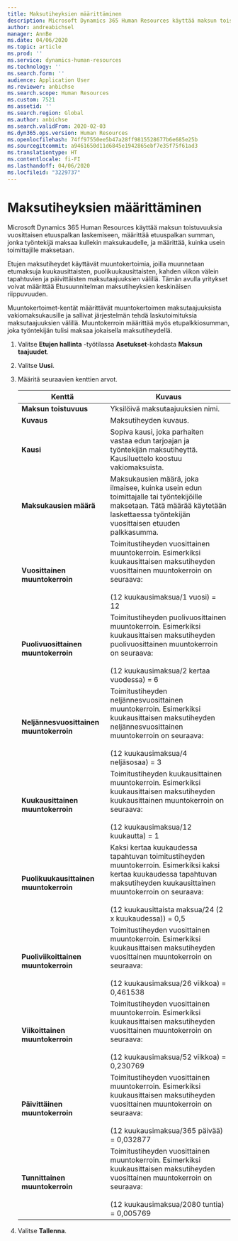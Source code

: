 ```yaml
---
title: Maksutiheyksien määrittäminen
description: Microsoft Dynamics 365 Human Resources käyttää maksun toistuvuuksia vuosittaisen etuuspalkan laskemiseen, määrittää etuuspalkan summan, jonka työntekijä maksaa kullekin maksukaudelle, ja määrittää, kuinka usein toimittajille maksetaan.
author: andreabichsel
manager: AnnBe
ms.date: 04/06/2020
ms.topic: article
ms.prod: ''
ms.service: dynamics-human-resources
ms.technology: ''
ms.search.form: ''
audience: Application User
ms.reviewer: anbichse
ms.search.scope: Human Resources
ms.custom: 7521
ms.assetid: ''
ms.search.region: Global
ms.author: anbichse
ms.search.validFrom: 2020-02-03
ms.dyn365.ops.version: Human Resources
ms.openlocfilehash: 74ff97550ee5b47a28ff9815528677b6e685e25b
ms.sourcegitcommit: a9461650d11d6845e1942865ebf7e35f75f61ad3
ms.translationtype: HT
ms.contentlocale: fi-FI
ms.lasthandoff: 04/06/2020
ms.locfileid: "3229737"
---
```

# <a name="set-up-payment-frequencies"></a>Maksutiheyksien määrittäminen

Microsoft Dynamics 365 Human Resources käyttää maksun toistuvuuksia vuosittaisen etuuspalkan laskemiseen, määrittää etuuspalkan summan, jonka työntekijä maksaa kullekin maksukaudelle, ja määrittää, kuinka usein toimittajille maksetaan.

Etujen maksutiheydet käyttävät muuntokertoimia, joilla muunnetaan etumaksuja kuukausittaisten, puolikuukausittaisten, kahden viikon välein tapahtuvien ja päivittäisten maksutaajuuksien välillä. Tämän avulla yritykset voivat määrittää Etusuunnitelman maksutiheyksien keskinäisen riippuvuuden.

Muuntokertoimet-kentät määrittävät muuntokertoimen maksutaajuuksista vakiomaksukausille ja sallivat järjestelmän tehdä laskutoimituksia maksutaajuuksien välillä. Muuntokerroin määrittää myös etupalkkiosumman, joka työntekijän tulisi maksaa jokaisella maksutiheydellä.

1. Valitse **Etujen hallinta** -työtilassa **Asetukset**-kohdasta **Maksun taajuudet**.

2. Valitse **Uusi**.

3. Määritä seuraavien kenttien arvot.

   | Kenttä | Kuvaus |
   | --- | --- |
   | **Maksun toistuvuus** | Yksilöivä maksutaajuuksien nimi. |
   | **Kuvaus** | Maksutiheyden kuvaus. |
   | **Kausi** | Sopiva kausi, joka parhaiten vastaa edun tarjoajan ja työntekijän maksutiheyttä. Kausiluettelo koostuu vakiomaksuista. |
   | **Maksukausien määrä** | Maksukausien määrä, joka ilmaisee, kuinka usein edun toimittajalle tai työntekijöille maksetaan. Tätä määrää käytetään laskettaessa työntekijän vuosittaisen etuuden palkkasumma. |
   | **Vuosittainen muuntokerroin** | Toimitustiheyden vuosittainen muuntokerroin. Esimerkiksi kuukausittaisen maksutiheyden vuosittainen muuntokerroin on seuraava: </br></br>(12 kuukausimaksua/1 vuosi) = 12 |
   | **Puolivuosittainen muuntokerroin** | Toimitustiheyden puolivuosittainen muuntokerroin. Esimerkiksi kuukausittaisen maksutiheyden puolivuosittainen muuntokerroin on seuraava: </br></br>(12 kuukausimaksua/2 kertaa vuodessa) = 6 |
   | **Neljännesvuosittainen muuntokerroin** | Toimitustiheyden neljännesvuosittainen muuntokerroin. Esimerkiksi kuukausittaisen maksutiheyden neljännesvuosittainen muuntokerroin on seuraava: </br></br>(12 kuukausimaksua/4 neljäsosaa) = 3 |
   | **Kuukausittainen muuntokerroin** | Toimitustiheyden kuukausittainen muuntokerroin. Esimerkiksi kuukausittaisen maksutiheyden kuukausittainen muuntokerroin on seuraava: </br></br>(12 kuukausimaksua/12 kuukautta) = 1 |
   | **Puolikuukausittainen muuntokerroin** | Kaksi kertaa kuukaudessa tapahtuvan toimitustiheyden muuntokerroin. Esimerkiksi kaksi kertaa kuukaudessa tapahtuvan maksutiheyden kuukausittainen muuntokerroin on seuraava: </br></br>(12 kuukausittaista maksua/24 (2 x kuukaudessa)) = 0,5 | 
   | **Puoliviikoittainen muuntokerroin** | Toimitustiheyden vuosittainen muuntokerroin. Esimerkiksi kuukausittaisen maksutiheyden vuosittainen muuntokerroin on seuraava: </br></br>(12 kuukausimaksua/26 viikkoa) = 0,461538 |
   | **Viikoittainen muuntokerroin** | Toimitustiheyden vuosittainen muuntokerroin. Esimerkiksi kuukausittaisen maksutiheyden vuosittainen muuntokerroin on seuraava: </br></br>(12 kuukausimaksua/52 viikkoa) = 0,230769 |
   | **Päivittäinen muuntokerroin** | Toimitustiheyden vuosittainen muuntokerroin. Esimerkiksi kuukausittaisen maksutiheyden vuosittainen muuntokerroin on seuraava: </br></br>(12 kuukausimaksua/365 päivää) = 0,032877 |
   | **Tunnittainen muuntokerroin** | Toimitustiheyden vuosittainen muuntokerroin. Esimerkiksi kuukausittaisen maksutiheyden vuosittainen muuntokerroin on seuraava: </br></br>(12 kuukausimaksua/2080 tuntia) = 0,005769

4. Valitse **Tallenna**. 
